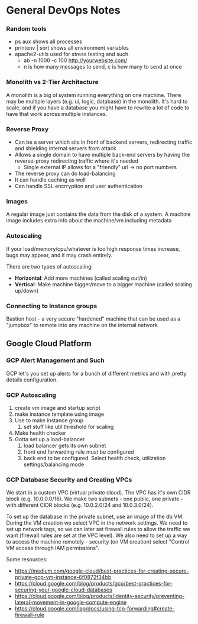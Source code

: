 # General DevOps Notes

### Random tools
- ps aux shows all processes
- printenv | sort shows all environment variables
- apache2-utils used for stress testing and such
  - ab -n 1000 -c 100 http://yourwebsite.com/
  - n is how many messages to send, c is how many to send at once

### Monolith vs 2-Tier Architecture
A monolith is a big ol system running everything on one machine. There may be multiple layers (e.g. ui, logic, database) in the monolith. It's hard to scale, and if you have a database you might have to rewrite a lot of code to have that work across multiple instances.

### Reverse Proxy
 - Can be a server which sits in front of backend servers, redirecting traffic and shielding internal servers from attack
 - Allows a single domain to have multiple back-end servers by having the reverse-proxy redirecting traffic where it's needed
   - Single external IP allows for a "friendly" url -> no port numbers
 - The reverse proxy can do load-balancing
 - It can handle caching as well
 - Can handle SSL encrryption and user authentication

### Images
A regular image just contains the data from the disk of a system. A machine image includes extra info about the machine/vm including metadata

### Autoscaling
If your load/memory/cpu/whatever is too high response times increase, bugs may appear, and it may crash entirely.

There are two types of autoscaling:
- **Horizontal**: Add more machines (called scaling out/in)
- **Vertical**: Make machine bigger/move to a bigger machine (called scaling up/down)

### Connecting to Instance groups
Bastion host - a very secure "hardened" machine that can be used as a "jumpbox" to remote into any machine on the internal network

## Google Cloud Platform
### GCP Alert Management and Such
GCP let's you set up alerts for a bunch of different metrics and with pretty details configuration. 

### GCP Autoscaling
1. create vm image and startup script
2. make instance template using image
3. Use to make instance group
   1. set stuff like util threshold for scaling
4. Make health checker
5. Gotta set up a load-balancer
   1.  load balancer gets its own subnet
   2.  front end forwarding rule must be configured
   3.  back end to be configured. Select health check, utilization settings/balancing mode
   
### GCP Database Security and Creating VPCs
We start in a custom VPC (virtual private cloud). The VPC has it's own CIDR block (e.g. 10.0.0.0/16). We make two subnets - one public, one private - with different CIDR blocks (e.g. 10.0.2.0/24 and 10.0.3.0/24).

To set up the database in the private subnet, use an image of the db VM. During the VM creation we select VPC in the network settings. We need to set up network tags, so we can later set firewall rules to allow the traffic we want (firewall rules are set at the VPC level). We also need to set up a way to access the machine remotely - security (on VM creation) select "Control VM access through IAM permissions".



Some resources:
 - https://medium.com/google-cloud/best-practices-for-creating-secure-private-gcp-vm-instance-6f0872f34bb
 - https://cloud.google.com/blog/products/gcp/best-practices-for-securing-your-google-cloud-databases
 - https://cloud.google.com/blog/products/identity-security/preventing-lateral-movement-in-google-compute-engine
 - https://cloud.google.com/iap/docs/using-tcp-forwarding#create-firewall-rule
 
  